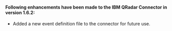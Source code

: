 #### Following enhancements have been made to the IBM QRadar Connector in version 1.6.2:

- Added a new event definition file to the connector for future use.